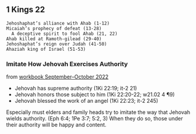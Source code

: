 ## 1 Kings 22

```
Jehoshaphat’s alliance with Ahab (1-12)
Micaiah’s prophecy of defeat (13-28)
  A deceptive spirit to fool Ahab (21, 22)
Ahab killed at Ramoth-gilead (29-40)
Jehoshaphat’s reign over Judah (41-50)
Ahaziah king of Israel (51-53)
```

### Imitate How Jehovah Exercises Authority

from [workbook September–October 2022](https://www.jw.org/en/library/jw-meeting-workbook/september-october-2022-mwb/Life-and-Ministry-Meeting-Schedule-for-October-17-23-2022/Imitate-How-Jehovah-Exercises-Authority/)

- Jehovah has supreme authority (1Ki 22:19; it-2 21)
- Jehovah honors those subject to him (1Ki 22:20-22; w21.02 4 ¶9)
- Jehovah blessed the work of an angel (1Ki 22:23; it-2 245)

Especially must elders and family heads try to imitate the way that Jehovah wields authority. (Eph 6:4; 1Pe 3:7; 5:2, 3) When they do so, those under their authority will be happy and content.
